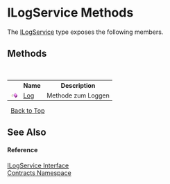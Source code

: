 # ILogService Methods
 

The <a href="16040193-2c56-d7e8-fee7-dfc2cc89d3e8">ILogService</a> type exposes the following members.


## Methods
&nbsp;<table><tr><th></th><th>Name</th><th>Description</th></tr><tr><td>![Public method](media/pubmethod.gif "Public method")</td><td><a href="b00bab34-2ee1-21c3-2c33-da1ce0fb24d0">Log</a></td><td>
Methode zum Loggen</td></tr></table>&nbsp;
<a href="#ilogservice-methods">Back to Top</a>

## See Also


#### Reference
<a href="16040193-2c56-d7e8-fee7-dfc2cc89d3e8">ILogService Interface</a><br /><a href="824ddb26-404c-7745-b418-e4cab566a36d">Contracts Namespace</a><br />